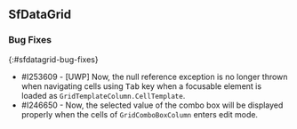 ## SfDataGrid

### Bug Fixes
{:#sfdatagrid-bug-fixes}

* \#I253609 - [UWP] Now, the null reference exception is no longer thrown when navigating cells using <kbd>Tab</kbd> key when a focusable element is loaded as `GridTemplateColumn.CellTemplate`.
* \#I246650 - Now, the selected value of the combo box will be displayed properly when the cells of `GridComboBoxColumn` enters edit mode.